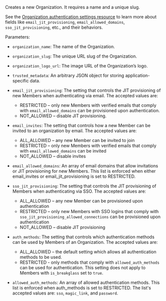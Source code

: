 Creates a new Organization. It requires a name and a unique slug.

See the [Organization authentication settings resource](https://stytch.com/docs/b2b/api/org-auth-settings) to learn more about fields like `email_jit_provisioning`, `email_allowed_domains`, `sso_jit_provisioning`, etc., and their behaviors.

Parameters:

- `organization_name`: The name of the Organization.

- `organization_slug`: The unique URL slug of the Organization.

- `organization_logo_url`: The image URL of the Organization’s logo.

- `trusted_metadata`: An arbitrary JSON object for storing application-specific data.

- `email_jit_provisioning`: The setting that controls the JIT provisioning of new Members when authenticating via email. The accepted values are:

  - RESTRICTED – only new Members with verified emails that comply with `email_allowed_domains` can be provisioned upon authentication.
  - NOT_ALLOWED – disable JIT provisioning.

- `email_invites`: The setting that controls how a new Member can be invited to an organization by email. The accepted values are:

  - ALL_ALLOWED – any new Member can be invited to join
  - RESTRICTED – only new Members with verified emails that comply with `email_allowed_domains` can be invited
  - NOT_ALLOWED – disable invites

- `email_allowed_domains`: An array of email domains that allow invitations or JIT provisioning for new Members. This list is enforced when either email_invites or email_jit_provisioning is set to RESTRICTED.

- `sso_jit_provisioning`: The setting that controls the JIT provisioning of Members when authenticating via SSO. The accepted values are:
  - ALL_ALLOWED – any new Member can be provisioned upon authentication
  - RESTRICTED – only new Members with SSO logins that comply with `sso_jit_provisioning_allowed_connections` can be provisioned upon authentication
  - NOT_ALLOWED – disable JIT provisioning

- `auth_methods`: The setting that controls which authentication methods can be used by Members of an Organization. The accepted values are:
  - ALL_ALLOWED – the default setting which allows all authentication methods to be used. 
  - RESTRICTED - only methods that comply with `allowed_auth_methods` can be used for authentication. This setting does not apply to Members with `is_breakglass` set to `true`.

- `allowed_auth_methods`: An array of allowed authentication methods. This list is enforced when auth_methods is set to RESTRICTED. The list's accepted values are: `sso`, `magic_link`, and `password`.
